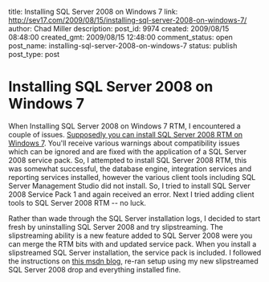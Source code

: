 title: Installing SQL Server 2008 on Windows 7
link: http://sev17.com/2009/08/15/installing-sql-server-2008-on-windows-7/
author: Chad Miller
description: 
post_id: 9974
created: 2009/08/15 08:48:00
created_gmt: 2009/08/15 12:48:00
comment_status: open
post_name: installing-sql-server-2008-on-windows-7
status: publish
post_type: post

# Installing SQL Server 2008 on Windows 7

When Installing SQL Server 2008 on Windows 7 RTM, I encountered a couple of issues. [Supposedly you can install SQL Server 2008 RTM on Windows 7](http://sqlblog.com/blogs/aaron_bertrand/archive/2009/08/14/is-sql-server-2008-supported-on-windows-7-windows-server-2008-r2.aspx). You'll receive various warnings about compatibility issues which can be ignored and are fixed with the application of a SQL Server 2008 service pack. So, I attempted to install SQL Server 2008 RTM, this was somewhat successful, the database engine, integration services and reporting services installed, however the various client tools including SQL Server Management Studio did not install. So, I tried to install SQL Server 2008 Service Pack 1 and again received an error. Next I tried adding client tools to SQL Server 2008 RTM -- no luck.

Rather than wade through the SQL Server installation logs, I decided to start fresh by uninstalling SQL Server 2008 and try slipstreaming. The slipstreaming ability is a new feature added to SQL Server 2008 were you can merge the RTM bits with and updated service pack. When you install a slipstreamed SQL Server installation, the service pack is included. I followed the instructions on [this msdn blog](http://blogs.msdn.com/petersad/archive/2009/02/25/sql-server-2008-creating-a-merged-slisptream-drop.aspx), re-ran setup using my new slipstreamed SQL Server 2008 drop and everything installed fine.